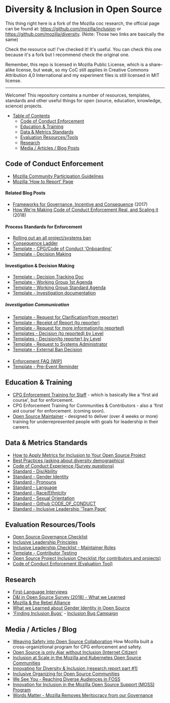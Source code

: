 # Diversity & Inclusion in Open Source

This thing right here is a fork of the Mozilla coc research, the official page can be found at: https://github.com/mozilla/inclusion or https://github.com/mozilla/diversity.
(Note: Those two links are basically the same)

Check the resource out! I've checked it! It's useful. You can check this one because it's a fork but I recommend check the original one.

Remember, this repo is licensed in Mozilla Public License, which is a share-alike license, but weak, so my CoC still applies in Creative Commons Attribution 4,0 International and my experiment files is still licensed in MIT license.
________________________________________________________________________________________
Welcome!  This repository contains a number of resources, templates, standards and other useful things for open (source, education, knowledge, science) projects.  

   * [Table of Contents](#diversity--inclusion-in-open-source)
      * [Code of Conduct  Enforcement](#code-of-conduct--enforcement)
      * [Education &amp; Training](#education--training)
      * [Data &amp; Metrics Standards](#data--metrics-standards)
      * [Evaluation Resources/Tools](#evaluation-resourcestools)
      * [Research](#research)
      * [Media / Articles / Blog Posts](#media--articles--blog)

## Code of Conduct  Enforcement

* [Mozilla Community Participation Guidelines](https://www.mozilla.org/en-US/about/governance/policies/participation/)
* [Mozilla 'How to Report' Page](https://www.mozilla.org/en-US/about/governance/policies/participation/reporting/)

#### Related Blog Posts

* [Frameworks for Governance, Incentive and Consequence](https://medium.com/mozilla-open-innovation/frameworks-for-governance-incentive-and-consequence-in-foss-e1de6c091bdc) (2017)
* [How We're Making Code of Conduct Enforcement Real, and Scaling it](https://medium.com/mozilla-open-innovation/how-were-making-code-of-conduct-enforcement-real-and-scaling-it-3e382cf94415) (2018)

#### Process Standards for Enforcement
* [Rolling out an all project/systems ban](https://github.com/mozilla/diversity/blob/master/code-of-conduct-enforcement/process_documentation/community/ban-rollout.md)
* [Consequence Ladder](https://github.com/mozilla/diversity/blob/master/code-of-conduct-enforcement/consequence-ladder.md)
* [Template - CPG/Code of Conduct 'Onboarding'](https://github.com/mozilla/diversity/blob/master/code-of-conduct-enforcement/cpg-onboarding.md)
* [Template - Decision Making](https://github.com/mozilla/diversity/blob/master/code-of-conduct-enforcement/investigation/working-group/role-groups.md)

#### Investigation & Decision Making
* [Template - Decision Tracking Doc](https://github.com/mozilla/inclusion/blob/master/code-of-conduct-enforcement/investigation/working-group/decision.md)
* [Template - Working Group 1st Agenda](https://github.com/mozilla/diversity/blob/master/code-of-conduct-enforcement/investigation/working-group/working-group-first-agenda.md)
* [Template - Working Group Standard Agenda](https://github.com/mozilla/diversity/blob/master/code-of-conduct-enforcement/investigation/working-group/working-group-standard-agenda.md)
* [Template - Investigation documentation](https://github.com/mozilla/diversity/blob/master/code-of-conduct-enforcement/investigation/working-group/incident-investigation-template.md)

##### Investigation Communication
* [Template - Request for Clarification(from reporter)](https://github.com/mozilla/diversity/blob/master/code-of-conduct-enforcement/triage/communications/more-information.md)
* [Template - Receipt of Report (to reporter)](https://github.com/mozilla/diversity/blob/master/code-of-conduct-enforcement/investigation/communication/reporter-investigation-started.md)
* [Template - Request for more information(to reported)](https://github.com/mozilla/diversity/blob/master/code-of-conduct-enforcement/investigation/communication/reported-request-for-clarification.md)
* [Templates - Decision (to reported) by Level](https://github.com/mozilla/diversity/tree/master/code-of-conduct-enforcement/decisions/communication/decision-comms/reported)
* [Templates - Decision(to reporter) by Level](https://github.com/mozilla/diversity/tree/master/code-of-conduct-enforcement/decisions/communication/decision-comms/reporter)
* [Template - Request to Systems Administrator](https://github.com/mozilla/diversity/blob/master/code-of-conduct-enforcement/decisions/communication/decision-comms/systems/level-7.md)
* [Template - External Ban Decision](https://github.com/mozilla/diversity/blob/master/code-of-conduct-enforcement/decisions/communication/decision-comms/reported/decision-matrix-ban.md)

#### 

* [Enforcement FAQ (WIP)](https://github.com/mozilla/diversity/blob/master/code-of-conduct-enforcement/decisions/communication/community_comms/FAQ%20-%20Contributor.md)
* [Template - Pre-Event Reminder](https://github.com/mozilla/diversity/blob/master/code-of-conduct-events/comms/mozillians-pre-event-reminder.md)


## Education & Training

* [CPG Enforcement Training for Staff](https://mozilla.teachable.com/courses/enrolled/634901) - which is basically like a 'first aid course', but for enforcement.
* CPG Enforcement Training for Communities & Contributors  - also a 'first aid course' for enforcement.  (coming soon).
* [Open Source Maintainer](https://mozilla.github.io/maintainer-cohort/) - designed to deliver (over 4 weeks or more) training for underrepresented people with goals for leadership in their careers.

## Data & Metrics Standards
* [How to Apply Metrics for Inclusion to Your Open Source Project](https://medium.com/@sunnydeveloper/how-to-apply-metrics-for-inclusion-to-your-open-source-project-71b4e31a7b0c)
* [Best Practices  (asking about diversity demographics)](https://github.com/mozilla/diversity/blob/master/data-metrics/surveys/best-practices-diverse-data.md)
* [Code of Conduct Experience (Survey questions)](https://github.com/mozilla/diversity/blob/master/data-metrics/surveys/en/cpg-follow-up.md)
* [Standard - Dis/Ability](https://github.com/mozilla/diversity/blob/master/data-metrics/surveys/en/disability.md)
* [Standard - Gender Identity](https://github.com/mozilla/diversity/blob/master/data-metrics/surveys/en/gender-identity.md)
* [Standard - Pronouns](https://github.com/mozilla/diversity/blob/master/data-metrics/surveys/en/gender-pronouns.md)
* [Standard - Language](https://github.com/mozilla/diversity/blob/master/data-metrics/surveys/en/language.md)
* [Standard - Race/Ethnicity](https://github.com/mozilla/diversity/blob/master/data-metrics/surveys/en/race-ethnicity.md)
* [Standard - Sexual Orientation](https://github.com/mozilla/diversity/blob/master/data-metrics/surveys/en/sexual-orientation.md)
* [Standard - Github CODE_OF_CONDUCT](https://github.com/mozilla/repo-templates/blob/master/templates/CODE_OF_CONDUCT.md)
* [Standard - Inclusive Leadership 'Team Page'](https://github.com/mozilla/diversity/blob/master/leadership/inclusive-leadership-template.md)


## Evaluation Resources/Tools

* [Open Source Governance Checklist](https://github.com/mozilla/diversity/blob/master/evaluation_tools/governance-basic.md)
* [Inclusive Leadership Principles](https://github.com/emmairwin/wg-diversity-inclusion/blob/master/focus-areas/leadership/assets/leadership-principles.md)
* [Inclusive Leadership Checklist - Maintainer Roles](https://github.com/mozilla/diversity/blob/master/leadership/leadership-principles-checklist-maintainer-tasks.md)
* [Template - Contributor Testing](https://github.com/mozilla/diversity/blob/master/evaluation_tools/contributor-testing-steps.md)
* [Open Source Project Inclusion Checklist (for contributors and projects)](https://github.com/mozilla/diversity/blob/master/evaluation_tools/contributor-assessment-basic.md.md)
* [Code of Conduct Enforcement (Evaluation Tool)](https://mozilla.github.io/diversity-coc-review.io/modules/assessment/protected-groups/)

## Research

* [First-Language Interviews](https://medium.com/mozilla-open-innovation/celebrating-mother-language-day-in-open-source-5bd254890094)
* [D&I in Open Source Survey (2018) - What we Learned](https://docs.google.com/presentation/d/13UxBGj2lI66SLjl6sp4NE3DH2ndT0k5QM0pPyyzZXuY/edit#slide=id.g25275a8168_3_275)
* [Mozilla & the Rebel Alliance](https://report.mozilla.community/)
* [What we Learned about Gender Identity in Open Source](https://medium.com/@sunnydeveloper/what-we-learned-about-gender-identity-in-open-source-d9acea0b7586)
* ['Finding Inclusion Bugs'](https://medium.com/@sunnydeveloper/technical-volunteer-needed-help-me-find-inclusivity-bugs-b13644bf583a)  - [Inclusion Bug Campaign](https://medium.com/@sunnydeveloper/squash-inclusion-bugs-982a3e5ee29d)


## Media / Articles / Blog

* [Weaving Safety into Open Source Collaboration](https://blog.mozilla.org/community/2020/09/10/weaving-safety-into-the-fabric-of-open-source/) How Mozilla built a cross-organiztional program for CPG enforcement and safety.
* [Open Source is only Ajar without Inclusion (Internet Citizen)](https://blog.mozilla.org/internetcitizen/2019/03/04/open-source-inclusion/)
* [Inclusion at Scale in the Mozilla and Kubernetes Open Source Communities](https://thenewstack.io/inclusion-at-scale-in-the-mozilla-and-kubernetes-open-source-communities/)
* [Innovating for Diversity & Inclusion (research report part #1)](https://medium.com/mozilla-open-innovation/a-time-for-action-innovating-for-diversity-inclusion-in-open-source-communities-6922fef4675e)
* [Inclusive Organizing for Open Source Communities](https://medium.com/mozilla-open-innovation/reflection-inclusive-organizing-for-open-source-communities-9c44f0b689c1)
* [We See You - Reaching Diverse Audiences in FOSS](https://medium.com/mozilla-open-innovation/we-see-you-reaching-diverse-audiences-in-foss-4e83efc86425)
* [Innovation for Inclusion in the Mozilla Open Source Support (MOSS) Program](https://blog.mozilla.org/careers/innovating-for-inclusion-in-the-mozilla-open-source-support-program/)
* [Words Matter - Mozilla Removes Meritocracy from our Governance](https://blog.mozilla.org/careers/words-matter-moving-beyond-meritocracy/)

